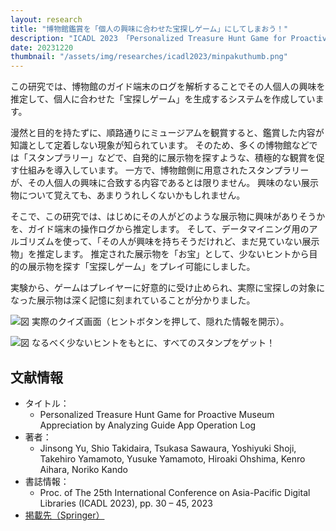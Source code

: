 ```yaml
---
layout: research
title: "博物館鑑賞を「個人の興味に合わせた宝探しゲーム」にしてしまおう！"
description: "ICADL 2023 「Personalized Treasure Hunt Game for Proactive Museum Appreciation by Analyzing Guide App Operation Log」"
date: 20231220
thumbnail: "/assets/img/researches/icadl2023/minpakuthumb.png"
---
```


この研究では、博物館のガイド端末のログを解析することでその人個人の興味を推定して、個人に合わせた「宝探しゲーム」を生成するシステムを作成しています。

漫然と目的を持たずに、順路通りにミュージアムを観賞すると、鑑賞した内容が知識として定着しない現象が知られています。
そのため、多くの博物館などでは「スタンプラリー」などで、自発的に展示物を探すような、積極的な観賞を促す仕組みを導入しています。
一方で、博物館側に用意されたスタンプラリーが、その人個人の興味に合致する内容であるとは限りません。
興味のない展示物について覚えても、あまりうれしくないかもしれません。

そこで、この研究では、はじめにその人がどのような展示物に興味がありそうかを、ガイド端末の操作ログから推定します。
そして、データマイニング用のアルゴリズムを使って、「その人が興味を持ちそうだけれど、まだ見ていない展示物」を推定します。
推定された展示物を「お宝」として、少ないヒントから目的の展示物を探す「宝探しゲーム」をプレイ可能にしました。

実験から、ゲームはプレイヤーに好意的に受け止められ、実際に宝探しの対象になった展示物は深く記憶に刻まれていることが分かりました。


![図](/assets/img/researches/icadle2023/hints.png "クイズ画面")
実際のクイズ画面（ヒントボタンを押して、隠れた情報を開示）。

![図](/assets/img/researches/icadle2023/stamps.png "スタンプ集め画面")
なるべく少ないヒントをもとに、すべてのスタンプをゲット！


## 文献情報
- タイトル：
    - Personalized Treasure Hunt Game for Proactive Museum Appreciation by Analyzing Guide App Operation Log
- 著者：
    - Jinsong Yu, Shio Takidaira, Tsukasa Sawaura, Yoshiyuki Shoji, Takehiro Yamamoto, Yusuke Yamamoto, Hiroaki Ohshima, Kenro Aihara, Noriko Kando
- 書誌情報：
    - Proc. of The 25th International Conference on Asia-Pacific Digital Libraries (ICADL 2023), pp. 30 – 45, 2023
- [掲載先（Springer）](https://doi.org/10.1007/978-981-99-8088-8_3)
